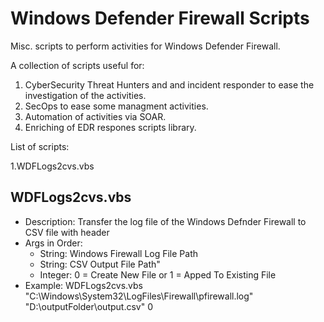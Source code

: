 # Windows Defender Firewall Scripts
Misc. scripts to perform activities for Windows Defender Firewall.

A collection of scripts useful for: 
1. CyberSecurity Threat Hunters and and incident responder to ease the investigation of the activities.
2. SecOps to ease some managment activities.
3. Automation of activities via SOAR.
4. Enriching of EDR respones scripts library. 


List of scripts:

1.WDFLogs2cvs.vbs

## WDFLogs2cvs.vbs
- Description: Transfer the log file of the Windows Defnder Firewall to CSV file with header
- Args in Order:
  - String: Windows Firewall Log File Path 
  - String: CSV Output File Path" 
  - Integer: 0 = Create New File or 1 = Apped To Existing File
- Example: WDFLogs2cvs.vbs "C:\Windows\System32\LogFiles\Firewall\pfirewall.log" "D:\outputFolder\output.csv" 0
